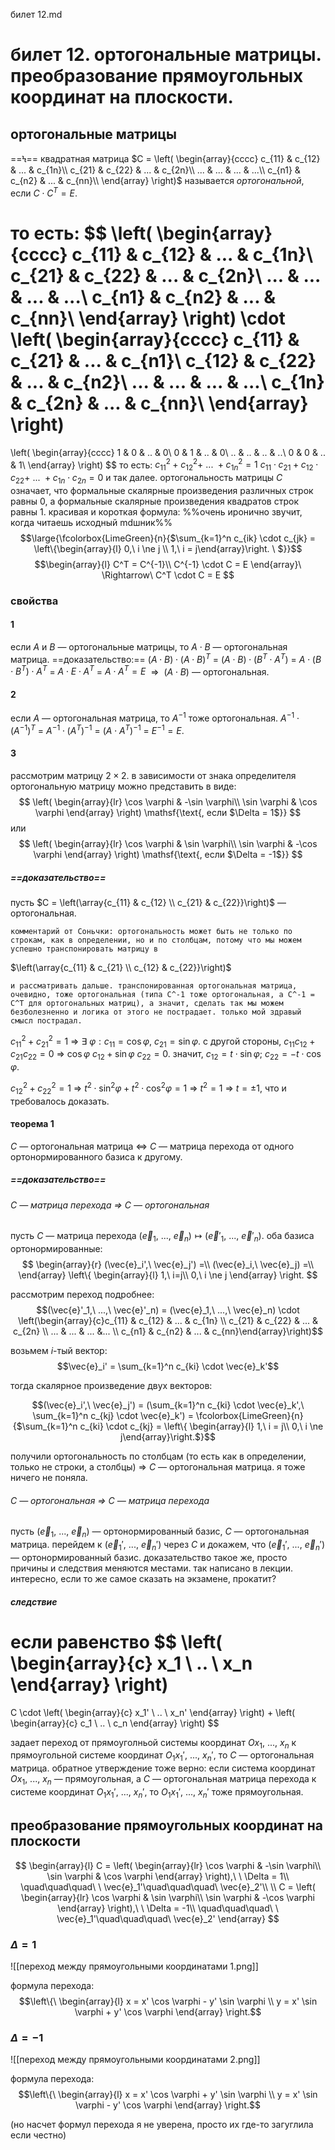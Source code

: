 билет 12.md
# билет 12.  ортогональные матрицы. преобразование прямоугольных координат на плоскости.
## ортогональные матрицы
==Ϟ== квадратная матрица $C =
\left(
\begin{array}{cccc}
c_{11} & c_{12} & ... & c_{1n}\\
c_{21} & c_{22} & ... & c_{2n}\\
... & ... & ... & ...\\
c_{n1} & c_{n2} & ... & c_{nn}\\
\end{array}
\right)$ называется *ортогональной*, если $C \cdot C^{T} = E$.

то есть:
$$
\left(
\begin{array}{cccc}
c_{11} & c_{12} & ... & c_{1n}\\
c_{21} & c_{22} & ... & c_{2n}\\
... & ... & ... & ...\\
c_{n1} & c_{n2} & ... & c_{nn}\\
\end{array}
\right)
\cdot
\left(
\begin{array}{cccc}
c_{11} & c_{21} & ... & c_{n1}\\
c_{12} & c_{22} & ... & c_{n2}\\
... & ... & ... & ...\\
c_{1n} & c_{2n} & ... & c_{nn}\\
\end{array}
\right)
=
\left(
\begin{array}{cccc}
1 & 0 & .. & 0\\
0 & 1 & .. & 0\\
.. & .. & .. & ..\\
0 & 0 & .. & 1\\
\end{array}
\right)
$$
то есть:
$c_{11}^2 + c_{12}^2 +\ ...\ + c_{1n}^2 = 1$
$c_{11} \cdot c_{21} + c_{12} \cdot c_{22} +\ ...\ + c_{1n} \cdot c_{2n} = 0$
и так далее.
ортогональность матрицы $C$ означает, что формальные скалярные произведения различных строк равны 0, а формальные скалярные произведения квадратов строк равны 1.
красивая и короткая формула: %%очень иронично звучит, когда читаешь исходный mdшник%%
$$\large{\fcolorbox{LimeGreen}{n}{$\sum_{k=1}^n c_{ik} \cdot c_{jk} = \left\{\begin{array}{l} 0,\ i \ne j \\ 1,\ i = j\end{array}\right. \ $}}$$
$$\begin{array}{l}
C^T = C^{-1}\\
C^{-1} \cdot C = E
\end{array}\ \Rightarrow\ C^T \cdot C = E
$$

### свойства
#### 1
если $A$ и $B$ — ортогональные матрицы, то $A \cdot B$ — ортогональная матрица.
==доказательство:==
$(A \cdot B) \cdot {(A \cdot B)}^T$ $=$ $(A \cdot B) \cdot (B^T \cdot A^T)$ $=$ $A \cdot (B \cdot B^T) \cdot A^T$ $=$ $A \cdot E \cdot A^T$ $=$ $A \cdot A^T = E$ $\ \Longrightarrow$ $\ (A \cdot B)$ — ортогональная.

#### 2
если $A$ — ортогональная матрица, то $A^{-1}$ тоже ортогональная.
$A^{-1} \cdot {(A^{-1})}^T$ $=$ $A^{-1} \cdot {(A^T)}^{-1}$ $=$ ${(A \cdot A^T)}^{-1}$ $=$ $E^{-1} = E.$

#### 3
рассмотрим матрицу $2\times2$.
в зависимости от знака определителя ортогональную матрицу можно представить в виде:
$$
\left(
\begin{array}{lr}
\cos \varphi & -\sin \varphi\\
\sin \varphi & \cos \varphi
\end{array}
\right) \mathsf{\text{, если $\Delta = 1$}}
$$
или
$$
\left(
\begin{array}{lr}
\cos \varphi & \sin \varphi\\
\sin \varphi & -\cos \varphi
\end{array}
\right) \mathsf{\text{, если $\Delta = -1$}}
$$

##### ==доказательство==
пусть $C = \left(\array{c_{11} & c_{12} \\ c_{21} & c_{22}}\right)$ — ортогональная.

```
комментарий от Соньчки: ортогональность может быть не только по строкам, как в определении, но и по столбцам, потому что мы можем успешно транспонировать матрицу в
```
$\left(\array{c_{11} & c_{21} \\ c_{12} & c_{22}}\right)$
```
и рассматривать дальше. транспонированная ортогональная матрица, очевидно, тоже ортогональная (типа C^-1 тоже ортогональная, а C^-1 = C^T для ортогональных матриц), а значит, сделать так мы можем безболезненно и логика от этого не пострадает. только мой здравый смысл пострадал.
```

$c_{11}^2 + c_{21}^2 = 1$ $\Rightarrow$ $\exists\ \varphi : c_{11} = \cos \varphi,\ c_{21} = \sin \varphi.$
с другой стороны, $c_{11} c_{12} + c_{21} c_{22} = 0$ $\Rightarrow$ $\cos \varphi\ c_{12} + \sin \varphi\ c_{22} = 0.$
значит, $c_{12} = t \cdot \sin \varphi;\ c_{22} = -t \cdot \cos \varphi.$

$c_{12}^2 + c_{22}^2 = 1$ $\Rightarrow$ $t^2 \cdot \sin^2 \varphi + t^2 \cdot \cos^2 \varphi = 1$ $\Rightarrow$ $t^2 = 1$ $\Rightarrow$ $t = \pm 1$, что и требовалось доказать.

#### теорема 1
$C$ — ортогональная матрица $\iff$ $C$ — матрица перехода от одного ортонормированного базиса к другому.
##### ==доказательство==
###### $C$ — матрица перехода $\Rightarrow$ $C$ — ортогональная
пусть $C$ — матрица перехода $(\vec{e}_1,\ ...,\ \vec{e}_n) \mapsto (\vec{e}'_1,\ ...,\ \vec{e}'_n)$.
оба базиса ортонормированные:
$$
\begin{array}{r}
(\vec{e}_i',\ \vec{e}_j') =\\
(\vec{e}_i,\ \vec{e}_j) =\\
\end{array}
\left\{
\begin{array}{l}
1,\ i=j\\
0,\ i \ne j
\end{array}
\right.
$$

рассмотрим переход подробнее:
$$(\vec{e}'_1,\ ...,\ \vec{e}'_n) = (\vec{e}_1,\ ...,\ \vec{e}_n) \cdot \left(\begin{array}{c}c_{11} & c_{12} & ... & c_{1n} \\ c_{21} & c_{22} & ... & c_{2n} \\ ... & ... & ... &... \\ c_{n1} & c_{n2} & ... & c_{nn}\end{array}\right)$$

возьмем $i$-тый вектор:
$$\vec{e}_i' = \sum_{k=1}^n c_{ki} \cdot \vec{e}_k'$$

тогда скалярное произведение двух векторов:

$$(\vec{e}_i',\ \vec{e}_j') = (\sum_{k=1}^n c_{ki} \cdot \vec{e}_k',\ \sum_{k=1}^n c_{kj} \cdot \vec{e}_k') = \fcolorbox{LimeGreen}{n}{$\sum_{k=1}^n c_{ki} \cdot c_{kj} = \left\{ \begin{array}{l} 1,\ i = j\\ 0,\ i \ne j\end{array}\right.$}$$

получили ортогональность по столбцам (то есть как в определении, только не строки, а столбцы) $\Rightarrow$ $C$ — ортогональная матрица. я тоже ничего не поняла.

###### $C$ — ортогональная $\Rightarrow$ $C$ — матрица перехода
пусть $(\vec{e}_1,\ ...,\ \vec{e}_n)$ — ортонормированный базис, $C$ — ортогональная матрица.
перейдем к $(\vec{e}_1',\ ...,\ \vec{e}_n')$ через $C$ и докажем, что $(\vec{e}_1',\ ...,\ \vec{e}_n')$ — ортонормированный базис.
доказательство такое же, просто причины и следствия меняются местами. так написано в лекции. интересно, если то же самое сказать на экзамене, прокатит?

##### следствие
если равенство
$$
\left(
\begin{array}{c}
x_1 \\
.. \\
x_n
\end{array}
\right)
=
C \cdot
\left(
\begin{array}{c}
x_1' \\
.. \\
x_n'
\end{array}
\right)
+
\left(
\begin{array}{c}
c_1 \\
.. \\
c_n
\end{array}
\right)
$$

задает переход от прямоуголньой системы координат $Ox_1,\ ...,\ x_n$ к прямоугольной системе координат $O_1^{} x_1',\ ...,\ x_n'$, то $C$ — ортогональная матрица. 
обратное утверждение тоже верно:
если система координат $O x_1,\ ...,\ x_n$ — прямоугольная, а $C$ — ортогональная матрица перехода к системе координат $O_1^{} x_1',\ ...,\ x_n'$, то $O_1^{} x_1',\ ...,\ x_n'$ тоже прямоугольная.

## преобразование прямоугольных координат на плоскости
$$
\begin{array}{l}
C =
\left(
\begin{array}{lr}
\cos \varphi & -\sin \varphi\\
\sin \varphi & \cos \varphi
\end{array}
\right),\ \ \Delta = 1\\
\quad\quad\quad\ \ \vec{e}_1'\quad\quad\quad\ \vec{e}_2'\\
\\
C =
\left(
\begin{array}{lr}
\cos \varphi & \sin \varphi\\
\sin \varphi & -\cos \varphi
\end{array}
\right),\ \ \Delta = -1\\
\quad\quad\quad\ \ \vec{e}_1'\quad\quad\quad\ \vec{e}_2'
\end{array}
$$

### $\Delta = 1$
![[переход между прямоугольными координатами 1.png]]

формула перехода:
$$\left\{\ \begin{array}{l}
x = x' \cos \varphi - y' \sin \varphi \\
y = x' \sin \varphi + y' \cos \varphi
\end{array}
\right.$$

### $\Delta = -1$
![[переход между прямоугольными координатами 2.png]]

формула перехода:
$$\left\{\ \begin{array}{l}
x = x' \cos \varphi + y' \sin \varphi \\
y = x' \sin \varphi - y' \cos \varphi
\end{array}
\right.$$

(но насчет формул перехода я не уверена, просто их где-то загуглила если честно)
